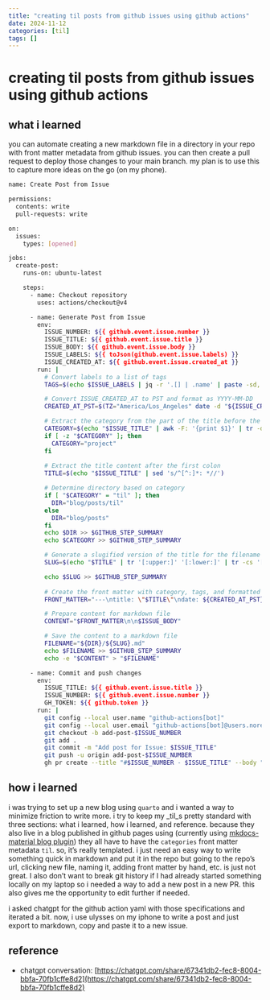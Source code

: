 ```yaml
---
title: "creating til posts from github issues using github actions"
date: 2024-11-12
categories: [til]
tags: []
---
```


# creating til posts from github issues using github actions

## what i learned
you can automate creating a new markdown file in a directory in your repo with front matter metadata from github issues. you can then create a pull request to deploy those changes to your main branch. my plan is to use this to capture more ideas on the go (on my phone).


```bash title="issue-to-md.yml"
name: Create Post from Issue

permissions:
  contents: write
  pull-requests: write

on:
  issues:
    types: [opened]

jobs:
  create-post:
    runs-on: ubuntu-latest

    steps:
      - name: Checkout repository
        uses: actions/checkout@v4

      - name: Generate Post from Issue
        env:
          ISSUE_NUMBER: ${{ github.event.issue.number }}
          ISSUE_TITLE: ${{ github.event.issue.title }}
          ISSUE_BODY: ${{ github.event.issue.body }}
          ISSUE_LABELS: ${{ toJson(github.event.issue.labels) }}
          ISSUE_CREATED_AT: ${{ github.event.issue.created_at }}
        run: |
          # Convert labels to a list of tags
          TAGS=$(echo $ISSUE_LABELS | jq -r '.[] | .name' | paste -sd, -)

          # Convert ISSUE_CREATED_AT to PST and format as YYYY-MM-DD
          CREATED_AT_PST=$(TZ="America/Los_Angeles" date -d "${ISSUE_CREATED_AT}" +"%Y-%m-%d")

          # Extract the category from the part of the title before the first colon, default to "project" if none
          CATEGORY=$(echo "$ISSUE_TITLE" | awk -F: '{print $1}' | tr -d '[:space:]' | tr '[:upper:]' '[:lower:]')
          if [ -z "$CATEGORY" ]; then
            CATEGORY="project"
          fi
          
          # Extract the title content after the first colon
          TITLE=$(echo "$ISSUE_TITLE" | sed 's/^[^:]*: *//')

          # Determine directory based on category
          if [ "$CATEGORY" = "til" ]; then
            DIR="blog/posts/til"
          else
            DIR="blog/posts"
          fi
          echo $DIR >> $GITHUB_STEP_SUMMARY
          echo $CATEGORY >> $GITHUB_STEP_SUMMARY

          # Generate a slugified version of the title for the filename
          SLUG=$(echo "$TITLE" | tr '[:upper:]' '[:lower:]' | tr -cs '[:alnum:]' '-' | sed 's/^-//;s/-$//')

          echo $SLUG >> $GITHUB_STEP_SUMMARY
          
          # Create the front matter with category, tags, and formatted date
          FRONT_MATTER="---\ntitle: \"$TITLE\"\ndate: ${CREATED_AT_PST}\ncategories: [${CATEGORY}]\ntags: [${TAGS}]\n---"

          # Prepare content for markdown file
          CONTENT="$FRONT_MATTER\n\n$ISSUE_BODY"

          # Save the content to a markdown file
          FILENAME="${DIR}/${SLUG}.md"
          echo $FILENAME >> $GITHUB_STEP_SUMMARY
          echo -e "$CONTENT" > "$FILENAME"

      - name: Commit and push changes
        env: 
          ISSUE_TITLE: ${{ github.event.issue.title }}
          ISSUE_NUMBER: ${{ github.event.issue.number }}
          GH_TOKEN: ${{ github.token }}
        run: |
          git config --local user.name "github-actions[bot]"
          git config --local user.email "github-actions[bot]@users.noreply.github.com"
          git checkout -b add-post-$ISSUE_NUMBER
          git add .
          git commit -m "Add post for Issue: $ISSUE_TITLE"
          git push -u origin add-post-$ISSUE_NUMBER
          gh pr create --title "#$ISSUE_NUMBER - $ISSUE_TITLE" --body "Adding new post. Closes #$ISSUE_NUMBER"
```

## how i learned
i was trying to set up a new blog using `quarto` and i wanted a way to minimize friction to write more. i try to keep my _til_s pretty standard with three sections: what i learned, how i learned, and reference. because they also live in a blog published in github pages using (currently using [mkdocs-material blog plugin](https://squidfunk.github.io/mkdocs-material/plugins/blog/)) they all have to have the `categories` front matter metadata `til`. so, it’s really templated. i just need an easy way to write something quick in markdown and put it in the repo but going to the repo’s url, clicking new file, naming it, adding front matter by hand, etc. is just not great. I also don’t want to break git history if I had already started something locally on my laptop so i needed a way to add a new post in a new PR. this also gives me the opportunity to edit further if needed. 

i asked chatgpt for the github action yaml with those specifications and iterated a bit. now, i use ulysses on my iphone to write a post and just export to markdown, copy and paste it to a new issue. 

## reference
- chatgpt conversation: [https://chatgpt.com/share/67341db2-fec8-8004-bbfa-70fb1cffe8d2](https://chatgpt.com/share/67341db2-fec8-8004-bbfa-70fb1cffe8d2)
